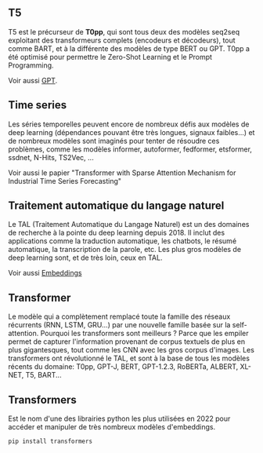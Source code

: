 ## T5

T5 est le précurseur de **T0pp**, qui sont tous deux des modèles
seq2seq exploitant des transformeurs complets (encodeurs et décodeurs),
tout comme BART, et à la différente des modèles de type BERT ou GPT.
T0pp a été optimisé pour permettre le Zero-Shot Learning et le Prompt Programming.

Voir aussi [GPT](../g/#gpt).

## Time series

Les séries temporelles peuvent encore de nombreux défis aux modèles de deep learning
(dépendances pouvant être très longues, signaux faibles...)
et de nombreux modèles sont imaginés pour tenter de résoudre ces problèmes, comme
les modèles informer,
autoformer,
fedformer,
etsformer,
ssdnet,
N-Hits,
TS2Vec, ...

Voir aussi le papier "Transformer with Sparse Attention Mechanism for Industrial Time Series Forecasting"


## Traitement automatique du langage naturel

Le TAL (Traitement Automatique du Langage Naturel) est un des domaines de recherche
à la pointe du deep learning depuis 2018. Il inclut des applications comme la traduction
automatique, les chatbots, le résumé automatique, la transcription de la parole, etc.
Les plus gros modèles de deep learning sont, et de très loin, ceux en TAL.

Voir aussi [Embeddings](../e/#embeddings)

## Transformer

Le modèle qui a complètement remplacé toute la famille
des réseaux récurrents (RNN, LSTM, GRU...) par une nouvelle
famille basée sur la self-attention.
Pourquoi les transformers sont meilleurs ?
Parce que les empiler permet de capturer l'information provenant
de corpus textuels de plus en plus gigantesques, tout comme les
CNN avec les gros corpus d'images.
Les transformers ont révolutionné le TAL, et sont à la base de
tous les modèles récents du domaine: T0pp, GPT-J, BERT, GPT-1.2.3, RoBERTa,
ALBERT, XL-NET, T5, BART...

## Transformers

Est le nom d'une des librairies python les plus utilisées en 2022 pour
accéder et manipuler de très nombreux modèles d'embeddings.

```
pip install transformers
```

